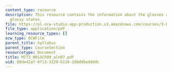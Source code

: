 ```yaml
---
content_type: resource
description: This resource contains the information about the glasses and the different
  glassy states.
file: https://ol-ocw-studio-app-production.s3.amazonaws.com/courses/3-091sc-introduction-to-solid-state-chemistry-fall-2010/89de42af0f13332961162dbddbeddddc_MIT3_091SCF09_aln07.pdf
file_type: application/pdf
learning_resource_types: []
ocw_type: OCWFile
parent_title: Syllabus
parent_type: CourseSection
resourcetype: Document
title: MIT3_091SCF09_aln07.pdf
uid: 89de42af-0f13-3329-6116-2dbddbeddddc
---
```

